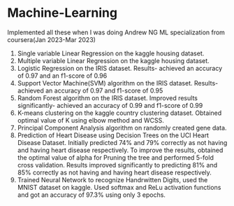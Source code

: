 # Machine-Learning
 Implemented all these when I was doing Andrew NG ML specialization from coursera(Jan 2023-Mar 2023)
 1) Single variable Linear Regression on the kaggle housing dataset.
 2) Multiple variable Linear Regression on the kaggle housing dataset.
 3) Logistic Regression on the IRIS dataset. Results- achieved an accuracy of 0.97 and an f1-score of 0.96
 4) Support Vector Machine(SVM) algorithm on the IRIS dataset. Results- achieved an accuracy of 0.97 and f1-score of 0.95
 5) Random Forest algorithm on the IRIS dataset. Improved results significantly- achieved an accuracy of 0.99 and f1-score of 0.99
 6) K-means clustering on the kaggle country clustering dataset. Obtained optimal value of K using elbow method and WCSS.
 7) Principal Component Analysis algorithm on randomly created gene data.
 8) Prediction of Heart Disease using Decision Trees on the UCI Heart Disease Dataset. Initially predicted 74% and 79% correctly as not having and having heart disease respectively. To improve the results, obtained the optimal value of alpha for Pruning the tree and performed 5-fold cross validation. Results improved significantly to predicting 81% and 85% correctly as not having and having heart disease respectively.
 9) Trained Neural Network to recognize Handrwitten Digits, used the MNIST dataset on kaggle. Used softmax and ReLu activation functions and got an accuracy of 97.3% using only 3 epochs.
